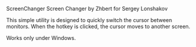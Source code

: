 ScreenChanger
Screen Changer by Zhbert for Sergey Lonshakov

This simple utility is designed to quickly switch the cursor between monitors. When the hotkey is clicked, the cursor moves to another screen.

Works only under Windows.
